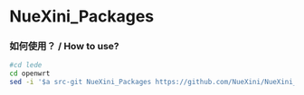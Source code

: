 # NueXini_Packages
### 如何使用？ / How to use?
```bash
#cd lede
cd openwrt
sed -i '$a src-git NueXini_Packages https://github.com/NueXini/NueXini_Packages.git' feeds.conf.default
```

